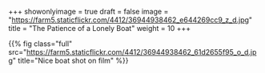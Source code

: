 +++
showonlyimage = true
draft = false
image = "https://farm5.staticflickr.com/4412/36944938462_e644269cc9_z_d.jpg"
title = "The Patience of a Lonely Boat"
weight = 10
+++

{{% fig class="full" src="https://farm5.staticflickr.com/4412/36944938462_61d2655f95_o_d.jpg" title="Nice boat shot on film" %}}
